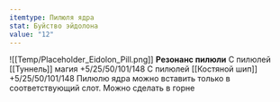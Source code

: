 ```yaml
---
itemtype: Пилюля ядра
stat: Буйство эйдолона
value: "12"
---
```

![[Temp/Placeholder_Eidolon_Pill.png]]
**Резонанс пилюли**
С пилюлей [[Туннель]] магия +5/25/50/101/148
С пилюлей [[Костяной шип]] +5/25/50/101/148
Пилюлю ядра можно вставить только в соответствующий слот. Можно сделать в горне
